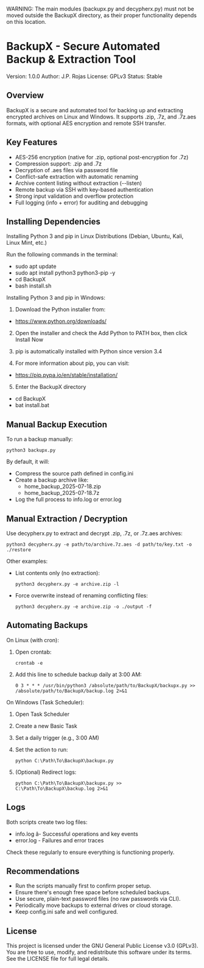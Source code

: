 
WARNING: The main modules (backupx.py and decypherx.py)
must not be moved outside the BackupX directory, 
as their proper functionality depends on this location.


BackupX - Secure Automated Backup & Extraction Tool
====================================================

Version: 1.0.0
Author: J.P. Rojas
License: GPLv3
Status: Stable

Overview
--------

BackupX is a secure and automated tool for backing up and extracting encrypted archives on Linux and Windows.
It supports .zip, .7z, and .7z.aes formats, with optional AES encryption and remote SSH transfer.

Key Features
------------

- AES-256 encryption (native for .zip, optional post-encryption for .7z)
- Compression support: .zip and .7z
- Decryption of .aes files via password file
- Conflict-safe extraction with automatic renaming
- Archive content listing without extraction (--listen)
- Remote backup via SSH with key-based authentication
- Strong input validation and overflow protection
- Full logging (info + error) for auditing and debugging

Installing Dependencies
-----------------------

Installing Python 3 and pip in Linux Distributions (Debian, Ubuntu, Kali, Linux Mint, etc.)

Run the following commands in the terminal:

- sudo apt update
- sudo apt install python3 python3-pip -y
- cd BackupX
- bash install.sh

Installing Python 3 and pip in Windows:

1. Download the Python installer from:
- https://www.python.org/downloads/

2. Open the installer and check the Add Python to PATH box, then click Install Now

3. pip is automatically installed with Python since version 3.4

4. For more information about pip, you can visit:
- https://pip.pypa.io/en/stable/installation/

5. Enter the BackupX directory
- cd BackupX
- bat install.bat


Manual Backup Execution
-----------------------

To run a backup manually:

    python3 backupx.py

By default, it will:

- Compress the source path defined in config.ini
- Create a backup archive like:
    - home_backup_2025-07-18.zip
    - home_backup_2025-07-18.7z
- Log the full process to info.log or error.log

Manual Extraction / Decryption
------------------------------

Use decypherx.py to extract and decrypt .zip, .7z, or .7z.aes archives:

    python3 decypherx.py -e path/to/archive.7z.aes -d path/to/key.txt -o ./restore

Other examples:

- List contents only (no extraction):

      python3 decypherx.py -e archive.zip -l

- Force overwrite instead of renaming conflicting files:

      python3 decypherx.py -e archive.zip -o ./output -f

Automating Backups
------------------

On Linux (with cron):

1. Open crontab:

       crontab -e

2. Add this line to schedule backup daily at 3:00 AM:

       0 3 * * * /usr/bin/python3 /absolute/path/to/BackupX/backupx.py >> /absolute/path/to/BackupX/backup.log 2>&1

On Windows (Task Scheduler):

1. Open Task Scheduler
2. Create a new Basic Task
3. Set a daily trigger (e.g., 3:00 AM)
4. Set the action to run:

       python C:\Path\To\BackupX\backupx.py

5. (Optional) Redirect logs:

       python C:\Path\To\BackupX\backupx.py >> C:\Path\To\BackupX\backup.log 2>&1

Logs
----

Both scripts create two log files:

- info.log â- Successful operations and key events
- error.log - Failures and error traces

Check these regularly to ensure everything is functioning properly.

Recommendations
---------------

- Run the scripts manually first to confirm proper setup.
- Ensure there's enough free space before scheduled backups.
- Use secure, plain-text password files (no raw passwords via CLI).
- Periodically move backups to external drives or cloud storage.
- Keep config.ini safe and well configured.

License
-------

This project is licensed under the GNU General Public License v3.0 (GPLv3).
You are free to use, modify, and redistribute this software under its terms.
See the LICENSE file for full legal details.
